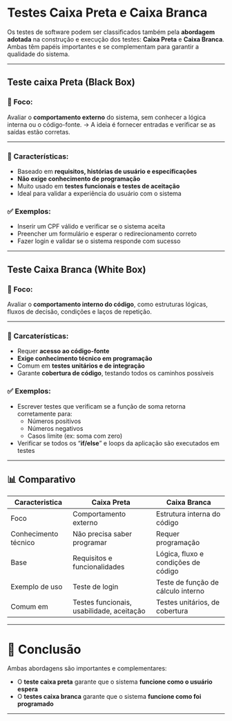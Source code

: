 # Testes Caixa Preta e Caixa Branca

Os testes de software podem ser classificados também pela **abordagem adotada** na construção e execução dos testes: **Caixa Preta** e **Caixa Branca**. Ambas têm papéis importantes e se complementam para garantir a qualidade do sistema.

---

## Teste caixa Preta (Black Box)

### 🎯 Foco:

Avaliar o **comportamento externo** do sistema, sem conhecer a lógica interna ou o código-fonte.
→ A ideia é fornecer entradas e verificar se as saídas estão corretas.

---

### 📌 Características:

- Baseado em **requisitos, histórias de usuário e especificações**
- **Não exige conhecimento de programação**
- Muito usado em **testes funcionais e testes de aceitação**
- Ideal para validar a experiência do usuário com o sistema

### ✅ Exemplos:

- Inserir um CPF válido e verificar se o sistema aceita
- Preencher um formulário e esperar o redirecionamento correto
- Fazer login e validar se o sistema responde com sucesso

---

## Teste Caixa Branca (White Box)

### 🎯 Foco:

Avaliar o **comportamento interno do código**, como estruturas lógicas, fluxos de decisão, condições e laços de repetição.

---

### 📌 Carcaterísticas:

- Requer **acesso ao código-fonte**
- **Exige conhecimento técnico em programação**
- Comum em **testes unitários e de integração**
- Garante **cobertura de código**, testando todos os caminhos possíveis

### ✅ Exemplos:

- Escrever testes que verificam se a função de soma retorna corretamente para:
    - Números positivos
    - Números negativos
    - Casos limite (ex: soma com zero)
- Verificar se todos os “**if/else**” e loops da aplicação são executados em testes

---

## 📊 Comparativo

| **Caracteristica** | **Caixa Preta** | **Caixa Branca** |
| --- | --- | --- |
| Foco | Comportamento externo | Estrutura interna do código |
| Conhecimento técnico | Não precisa saber programar | Requer programação |
| Base | Requisitos e funcionalidades | Lógica, fluxo e condições de código |
| Exemplo de uso | Teste de login | Teste de função de cálculo interno |
| Comum em | Testes funcionais, usabilidade, aceitação | Testes unitários, de cobertura |

---

# 🎯 Conclusão

Ambas abordagens são importantes e complementares:

- O **teste caixa preta** garante que o sistema **funcione como o usuário espera**
- O **testes caixa branca** garante que o sistema **funcione como foi programado**

---